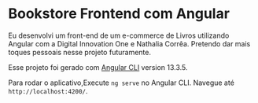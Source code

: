 # Bookstore Frontend com Angular

Eu desenvolvi um front-end de um e-commerce de Livros utilizando Angular com a Digital Innovation One e Nathalia Corrêa. Pretendo dar mais toques pessoais nesse projeto futuramente.

Esse projeto foi gerado com [Angular CLI](https://github.com/angular/angular-cli) version 13.3.5.

Para rodar o aplicativo,Execute `ng serve` no Angular CLI. Navegue até `http://localhost:4200/`. 



